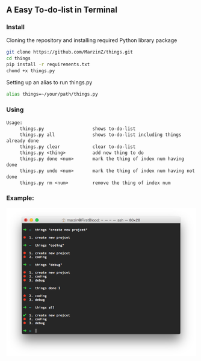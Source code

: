 ## A Easy To-do-list in Terminal


### Install

Cloning the repository and installing required Python library package

```bash
git clone https://github.com/MarzinZ/things.git
cd things
pip install -r requirements.txt
chomd +x things.py
```

Setting up an alias to run things.py

```bash
alias things=~/your/path/things.py
```

### Using

```
Usage:
     things.py                  shows to-do-list
     things.py all              shows to-do-list including things already done
     things.py clear            clear to-do-list
     things.py <thing>          add new thing to do
     things.py done <num>       mark the thing of index num having done
     things.py undo <num>       mark the thing of index num having not done
     things.py rm <num>         remove the thing of index num
```

### Example:

![](example.png)
